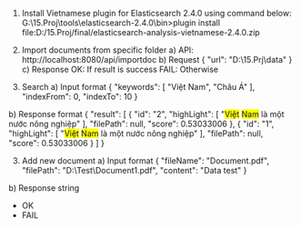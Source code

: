 1) Install Vietnamese plugin for Elasticsearch 2.4.0 using command below:
    G:\15.Proj\tools\elasticsearch-2.4.0\bin>plugin install file:D:/15.Proj/final/elasticsearch-analysis-vietnamese-2.4.0.zip

2) Import documents from specific folder
    a) API: http://localhost:8080/api/importdoc
    b) Request
        {
             "url": "D:\\15.Prj\\data"
        }
    c) Response
        OK: If result is success
        FAIL: Otherwise
    
2) Search
    a) Input format
    {
        "keywords": [
            "Việt Nam", "Châu Á"
            ],
        "indexFrom": 0,
        "indexTo": 10
    }

b) Response format
    {
        "result": [
            {
                "id": "2",
                "highLight": [
                    "<span style='background-color: #FFFF00'>Việt</span> <span style='background-color: #FFFF00'>Nam</span> là một nước nông nghiệp"
                ],
                "filePath": null,
                "score": 0.53033006
            },
            {
                "id": "1",
                "highLight": [
                    "<span style='background-color: #FFFF00'>Việt</span> <span style='background-color: #FFFF00'>Nam</span> là một nước nông nghiệp"
                ],
                "filePath": null,
                "score": 0.53033006
            }
        ]
    }

3) Add new document
a) Input format
{
	"fileName": "Document.pdf",
	"filePath": "D:\\Test\\Document1.pdf",
	"content": "Data test"
}

b) Response string
- OK
- FAIL